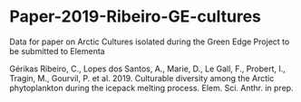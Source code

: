 # Paper-2019-Ribeiro-GE-cultures
Data for paper on Arctic Cultures isolated during the Green Edge Project to be submitted to Elementa

Gérikas Ribeiro, C., Lopes dos Santos, A., Marie, D., Le Gall, F., Probert, I., Tragin, M., Gourvil, P. et al. 2019. Culturable diversity among the Arctic phytoplankton during the icepack melting process. Elem. Sci. Anthr. in prep.

